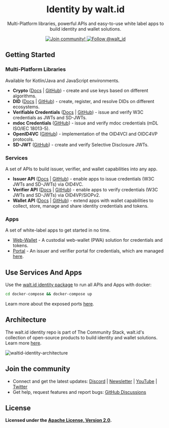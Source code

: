 <div align="center">
 <h1>Identity by walt.id</h1>
 <p>Multi-Platform libraries, powerful APIs and easy-to-use white label apps to build identity and wallet solutions.</p>

<a href="https://walt.id/community">
<img src="https://img.shields.io/badge/Join-The Community-blue.svg?style=flat" alt="Join community!" />
</a>
<a href="https://twitter.com/intent/follow?screen_name=walt_id">
<img src="https://img.shields.io/twitter/follow/walt_id.svg?label=Follow%20@walt_id" alt="Follow @walt_id" />
</a>


</div>

## Getting Started

### Multi-Platform Libraries

Available for Kotlin/Java and JavaScript environments.

- **Crypto** ([Docs](https://docs.oss.walt.id/issuer/sdks/manage-keys/overview) | [GitHub](https://github.com/walt-id/waltid-identity/blob/main/waltid-libraries/waltid-crypto/README.md)) -
  create and use keys based on different algorithms.
- **DID** ([Docs](https://docs.oss.walt.id/issuer/sdks/manage-dids/overview) | [GitHub](https://github.com/walt-id/waltid-identity/blob/main/waltid-libraries/waltid-did/README.md)) -
  create, register, and resolve DIDs on different ecosystems.
- **Verifiable Credentials** ([Docs](https://docs.oss.walt.id/issuer/sdks/manage-credentials/overview) | [GitHub](https://github.com/walt-id/waltid-identity/tree/main/waltid-libraries/waltid-verifiable-credentials)) -
  issue and verify W3C credentials as JWTs and SD-JWTs.
- **mdoc Credentials** ([GitHub](https://github.com/walt-id/waltid-identity/tree/main/waltid-libraries/waltid-mdoc-credentials)) - issue and
  verify mdoc credentials (mDL ISO/IEC 18013-5).
- **OpenID4VC** ([GitHub](https://github.com/walt-id/waltid-identity/blob/main/waltid-libraries/waltid-openid4vc/README.md)) -
  implementation of the OID4VCI and OIDC4VP protocols.
- **SD-JWT** ([GitHub](https://github.com/walt-id/waltid-identity/blob/main/waltid-libraries/waltid-sdjwt/README.md)) - create and verify
  Selective Disclosure JWTs.

### Services

A set of APIs to build issuer, verifier, and wallet capabilities into any app.

- **Issuer API** ([Docs](https://docs.oss.walt.id/issuer/api/getting-started) | [GitHub](https://github.com/walt-id/waltid-identity/tree/main/waltid-services/waltid-issuer-api)) -
  enable apps to issue credentials (W3C JWTs and SD-JWTs) via OID4VC.
- **Verifier API**  ([Docs](https://docs.oss.walt.id/verifier/api/getting-started) | [GitHub](https://github.com/walt-id/waltid-identity/tree/main/waltid-services/waltid-verifier-api)) -
  enable apps to verify credentials (W3C JWTs and SD-JWTs) via OID4VP/SIOPv2.
- **Wallet API** ([Docs](https://docs.oss.walt.id/wallet/api/getting-started) | [GitHub](https://github.com/walt-id/waltid-identity/tree/main/waltid-services/waltid-wallet-api)) -
  extend apps with wallet capabilities to collect, store, manage and share identity credentials and tokens.

### Apps

A set of white-label apps to get started in no time.

- [Web-Wallet](https://github.com/walt-id/waltid-identity/tree/main/waltid-applications/waltid-web-wallet) - A custodial web-wallet (PWA)
  solution for credentials and tokens.
- [Portal](https://github.com/walt-id/waltid-identity/tree/main/waltid-applications/waltid-web-portal) - An issuer and verifier portal for
  credentials, which are managed [here](https://github.com/walt-id/waltid-credentials).

## Use Services And Apps

Use the [walt.id identity package](https://github.com/walt-id/waltid-identity/tree/main/docker-compose) to run all APIs and Apps with
docker:

```bash
cd docker-compose && docker-compose up
```

Learn more about the exposed ports [here](https://github.com/walt-id/waltid-identity/tree/main/docker-compose).

## Architecture

The walt.id identity repo is part of The Community Stack, walt.id's collection of open-source products to build identity and wallet
solutions. Learn more [here](https://walt.id/blog/p/community-stack).

![waltid-identity-architecture](https://github.com/walt-id/waltid-identity/assets/48290617/b7ca5662-53cc-488c-bfe5-a58c89cd2ec0)

## Join the community

* Connect and get the latest updates: <a href="https://discord.gg/AW8AgqJthZ">Discord</a> | <a href="https://walt.id/newsletter">
  Newsletter</a> | <a href="https://www.youtube.com/channel/UCXfOzrv3PIvmur_CmwwmdLA">
  YouTube</a> | <a href="https://mobile.twitter.com/walt_id" target="_blank">Twitter</a>
* Get help, request features and report bugs: <a href="https://github.com/walt-id/.github/discussions" target="_blank">GitHub
  Discussions</a>

## License

**Licensed under the [Apache License, Version 2.0](https://github.com/walt-id/waltid-ssikit/blob/master/LICENSE).**


